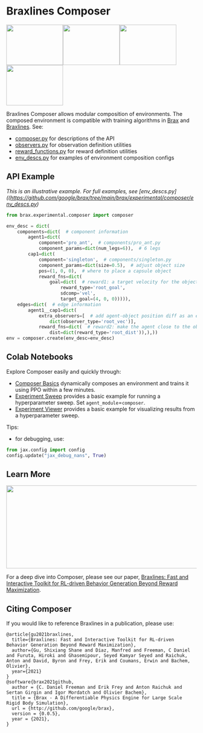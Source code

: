 # Braxlines Composer

<img src="https://github.com/google/brax/raw/main/docs/img/composer/ant_push.gif" width="150" height="107"/><img src="https://github.com/google/brax/raw/main/docs/img/composer/ant_chase.gif" width="150" height="107"/><img src="https://github.com/google/brax/raw/main/docs/img/composer/pro_ant2.gif" width="150" height="107"/><img src="https://github.com/google/brax/raw/main/docs/img/composer/pro_ant1.gif" width="150" height="107"/>

Braxlines Composer allows modular composition of environments.
The composed environment is compatible with training algorithms in
[Brax](https://github.com/google/brax) and
[Braxlines](https://github.com/google/brax/tree/main/brax/experimental/braxlines). See:
* [composer.py](https://github.com/google/brax/tree/main/brax/experimental/composer/composer.py) for descriptions of the API
* [observers.py](https://github.com/google/brax/tree/main/brax/experimental/composer/observers.py) for observation definition utilities
* [reward_functions.py](https://github.com/google/brax/tree/main/brax/experimental/composer/reward_functions.py) for reward definition utilities
* [env_descs.py](https://github.com/google/brax/tree/main/brax/experimental/composer/env_descs.py) for examples of environment composition configs


## API Example

*This is an illustrative example. For full examples, see [env_descs.py]((https://github.com/google/brax/tree/main/brax/experimental/composer/env_descs.py)*

```python
from brax.experimental.composer import composer

env_desc = dict(
    components=dict(  # component information
        agent1=dict(
            component='pro_ant',  # components/pro_ant.py
            component_params=dict(num_legs=6)),  # 6 legs
        cap1=dict(
            component='singleton',  # components/singleton.py
            component_params=dict(size=0.5),  # adjust object size
            pos=(1, 0, 0),  # where to place a capsule object
            reward_fns=dict(
                goal=dict(  # reward1: a target velocity for the object
                    reward_type='root_goal',
                    sdcomp='vel',
                    target_goal=(4, 0, 0))))),
    edges=dict(  # edge information
        agent1__cap1=dict(
            extra_observers=[  # add agent-object position diff as an extra obs
                dict(observer_type='root_vec')],
            reward_fns=dict(  # reward2: make the agent close to the object
                dist=dict(reward_type='root_dist')),),))
env = composer.create(env_desc=env_desc)
```

## Colab Notebooks

Explore Composer easily and quickly through:
* [Composer Basics](https://colab.research.google.com/github/google/brax/blob/main/notebooks/composer/composer.ipynb) dynamically composes an environment and trains it using PPO within a few minutes.
* [Experiment Sweep](https://colab.research.google.com/github/google/brax/blob/main/notebooks/braxlines/experiment_sweep.ipynb) provides a basic example for running a hyperparameter sweep. Set `agent_module`=`composer`.
* [Experiment Viewer](https://colab.research.google.com/github/google/brax/blob/main/notebooks/braxlines/experiment_viewer.ipynb) provides a basic example for visualizing results from a hyperparameter sweep.

Tips:
* for debugging, use:
```python
from jax.config import config
config.update("jax_debug_nans", True)
```

## Learn More

<img src="https://github.com/google/brax/raw/main/docs/img/braxlines/sketches.png" width="540" height="220"/>

For a deep dive into Composer, please see
our paper, [Braxlines: Fast and Interactive Toolkit for RL-driven Behavior Generation Beyond Reward Maximization](https://openreview.net/forum?id=-W0LCm8wE2S).

## Citing Composer

If you would like to reference Braxlines in a publication, please use:

```
@article{gu2021braxlines,
  title={Braxlines: Fast and Interactive Toolkit for RL-driven Behavior Generation Beyond Reward Maximization},
  author={Gu, Shixiang Shane and Diaz, Manfred and Freeman, C Daniel and Furuta, Hiroki and Ghasemipour, Seyed Kamyar Seyed and Raichuk, Anton and David, Byron and Frey, Erik and Coumans, Erwin and Bachem, Olivier},
  year={2021}
}
@software{brax2021github,
  author = {C. Daniel Freeman and Erik Frey and Anton Raichuk and Sertan Girgin and Igor Mordatch and Olivier Bachem},
  title = {Brax - A Differentiable Physics Engine for Large Scale Rigid Body Simulation},
  url = {http://github.com/google/brax},
  version = {0.0.5},
  year = {2021},
}
```
